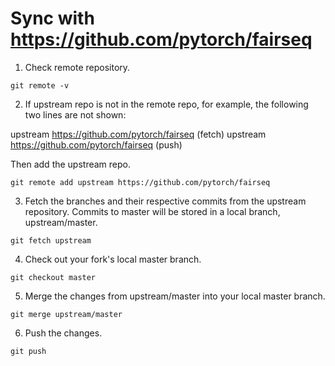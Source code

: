 # Sync with https://github.com/pytorch/fairseq

1. Check remote repository.

```
git remote -v
```

2. If upstream repo is not in the remote repo, for example, the following two lines are not shown:

upstream        https://github.com/pytorch/fairseq (fetch)
upstream        https://github.com/pytorch/fairseq (push)

Then add the upstream repo.

```
git remote add upstream https://github.com/pytorch/fairseq
```

3. Fetch the branches and their respective commits from the upstream repository. Commits to master will be stored in a local branch, upstream/master.

```
git fetch upstream
```

4. Check out your fork's local master branch.

```
git checkout master
```

5. Merge the changes from upstream/master into your local master branch.

```
git merge upstream/master
```

6. Push the changes.

```
git push
```
